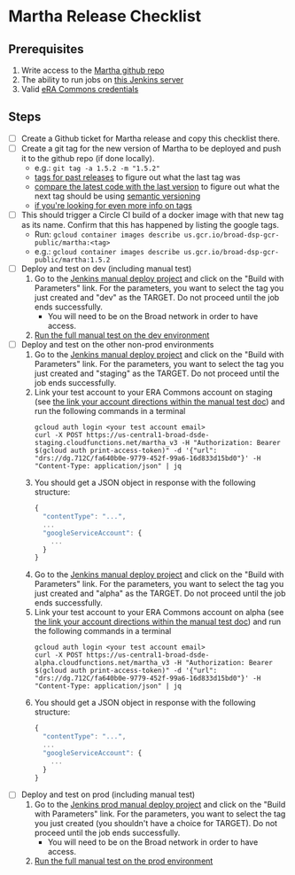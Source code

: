 Martha Release Checklist
=========

## Prerequisites
1. Write access to the [Martha github repo](https://github.com/broadinstitute/martha)
1. The ability to run jobs on [this Jenkins server](https://fc-jenkins.dsp-techops.broadinstitute.org)
1. Valid [eRA Commons credentials](https://public.era.nih.gov/commons/public/login.do?TARGET=https%3A%2F%2Fpublic.era.nih.gov%2Fcommons%2FcommonsInit.do)

## Steps

- [ ] Create a Github ticket for Martha release and copy this checklist there.  
- [ ] Create a git tag for the new version of Martha to be deployed and push it to the github repo (if done locally).  
    - e.g.: `git tag -a 1.5.2 -m "1.5.2"`  
    - [tags for past releases](https://github.com/broadinstitute/martha/releases) to figure out what the last tag was  
    - [compare the latest code with the last version](https://github.com/broadinstitute/martha/compare) to figure out what the next tag should be using [semantic versioning](https://semver.org/)  
    - [if you're looking for even more info on tags](https://git-scm.com/book/en/v2/Git-Basics-Tagging#_creating_tags)  
- [ ] This should trigger a Circle CI build of a docker image with that new tag as its name. Confirm that this has happened
   by listing the google tags.  
    - Run: `gcloud container images describe us.gcr.io/broad-dsp-gcr-public/martha:<tag>`  
    - e.g.: `gcloud container images describe us.gcr.io/broad-dsp-gcr-public/martha:1.5.2`  
- [ ] Deploy and test on dev (including manual test)  
    1. Go to the [Jenkins manual deploy project](https://fc-jenkins.dsp-techops.broadinstitute.org/job/martha-manual-deploy/) and click on the "Build with Parameters" link.  For the parameters, you want to select the tag you just created and "dev" as the TARGET.  Do not proceed until the job ends successfully.  
        - You will need to be on the Broad network in order to have access.  
    1. [Run the full manual test on the dev environment](https://docs.google.com/document/d/1-SXw-tgt1tb3FEuNCGHWIZJ304POmfz5ragpphlq2Ng)  
- [ ] Deploy and test on the other non-prod environments  
    1. Go to the [Jenkins manual deploy project](https://fc-jenkins.dsp-techops.broadinstitute.org/job/martha-manual-deploy/) and click on the "Build with Parameters" link.  For the parameters, you want to select the tag you just created and "staging" as the TARGET.  Do not proceed until the job ends successfully.  
    1. Link your test account to your ERA Commons account on staging (see [the link your account directions within the manual test doc](https://docs.google.com/document/d/1-SXw-tgt1tb3FEuNCGHWIZJ304POmfz5ragpphlq2Ng)) and run the following commands in a terminal  
         ```
         gcloud auth login <your test account email>
         curl -X POST https://us-central1-broad-dsde-staging.cloudfunctions.net/martha_v3 -H "Authorization: Bearer $(gcloud auth print-access-token)" -d '{"url": "drs://dg.712C/fa640b0e-9779-452f-99a6-16d833d15bd0"}' -H "Content-Type: application/json" | jq
         ```
    1. You should get a JSON object in response with the following structure:  
        ```js
        {
          "contentType": "...",
          ...
          "googleServiceAccount": {
            ...
          }
        }
        ```
    1. Go to the [Jenkins manual deploy project](https://fc-jenkins.dsp-techops.broadinstitute.org/job/martha-manual-deploy/) and click on the "Build with Parameters" link.  For the parameters, you want to select the tag you just created and "alpha" as the TARGET.  Do not proceed until the job ends successfully.  
    1. Link your test account to your ERA Commons account on alpha (see [the link your account directions within the manual test doc](https://docs.google.com/document/d/1-SXw-tgt1tb3FEuNCGHWIZJ304POmfz5ragpphlq2Ng)) and run the following commands in a terminal  
         ```
         gcloud auth login <your test account email>
         curl -X POST https://us-central1-broad-dsde-alpha.cloudfunctions.net/martha_v3 -H "Authorization: Bearer $(gcloud auth print-access-token)" -d '{"url": "drs://dg.712C/fa640b0e-9779-452f-99a6-16d833d15bd0"}' -H "Content-Type: application/json" | jq
         ```
    1. You should get a JSON object in response with the following structure:  
        ```js
        {
          "contentType": "...",
          ...
          "googleServiceAccount": {
            ...
          }
        }
        ```
- [ ] Deploy and test on prod (including manual test)  
     1. Go to the [Jenkins prod manual deploy project](https://fcprod-jenkins.dsp-techops.broadinstitute.org/job/martha-manual-deploy/) and click on the "Build with Parameters" link.  For the parameters, you want to select the tag you just created (you shouldn't have a choice for TARGET).  Do not proceed until the job ends successfully.  
         - You will need to be on the Broad network in order to have access.  
     1. [Run the full manual test on the prod environment](https://docs.google.com/document/d/1-SXw-tgt1tb3FEuNCGHWIZJ304POmfz5ragpphlq2Ng)  
